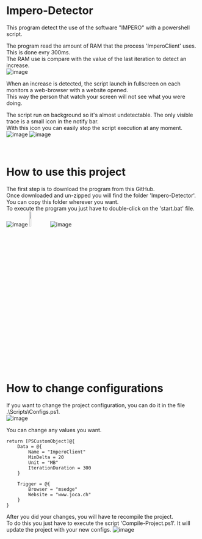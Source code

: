# Impero-Detector
This program detect the use of the software "IMPERO" with a powershell script.

The program read the amount of RAM that the process 'ImperoClient' uses. This is done evry 300ms.<br>
The RAM use is compare with the value of the last iteration to detect an increase.<br>
![image](https://user-images.githubusercontent.com/87760278/229086202-7d244a61-5eac-4829-926a-2af31dcc6587.png)<br>

When an increase is detected, the script launch in fullscreen on each monitors a web-browser with a website opened.<br>
This way the person that watch your screen will not see what you were doing.

The script run on background so it's almost undetectable. The only visible trace is a small icon in the notify bar.<br>
With this icon you can easily stop the script execution at any moment.<br>
![image](https://user-images.githubusercontent.com/87760278/229078207-e0ce5d6a-86f1-4f5c-87de-fa828e40e575.png)
![image](https://user-images.githubusercontent.com/87760278/229078633-76b7055e-e21e-49e7-a181-7bf56b140592.png)
<br><br><br>


# How to use this project
The first step is to download the program from this GitHub.<br>
Once downloaded and un-zipped you will find the folder 'Impero-Detector'.<br>
You can copy this folder wherever you want.<br>
To execute the program you just have to double-click on the 'start.bat' file.<br>
![image](https://user-images.githubusercontent.com/87760278/229080477-7bfdb16c-7214-4201-9e09-7291ac700a27.png)
<img src="https://user-images.githubusercontent.com/87760278/229081461-717e4b11-afc9-45a4-a92d-1a9e19e459a7.png" width="10%" height="10%"></img>
![image](https://user-images.githubusercontent.com/87760278/229082092-d3e8bb10-f278-4a25-8de6-db12562c3f98.png)<br><br>


# How to change configurations
If you want to change the project configuration, you can do it in the file .\Scripts\Configs.ps1.<br>
![image](https://user-images.githubusercontent.com/87760278/229087848-f6c27fe8-b5d8-477f-955b-5089d3fd1a6e.png)<br>

You can change any values you want.
```
return [PSCustomObject]@{
    Data = @{
        Name = "ImperoClient"
        MinDelta = 20
        Unit = "MB"
        IterationDuration = 300
    }

    Trigger = @{
        Browser = "msedge"
        Website = "www.joca.ch"
    }
}
```
After you did your changes, you will have te recompile the project.<br>
To do this you just have to execute the script 'Compile-Project.ps1'. It will update the project with your new configs.
![image](https://user-images.githubusercontent.com/87760278/229089529-5fdeca86-4f2a-4350-b294-25931b87e27b.png)
